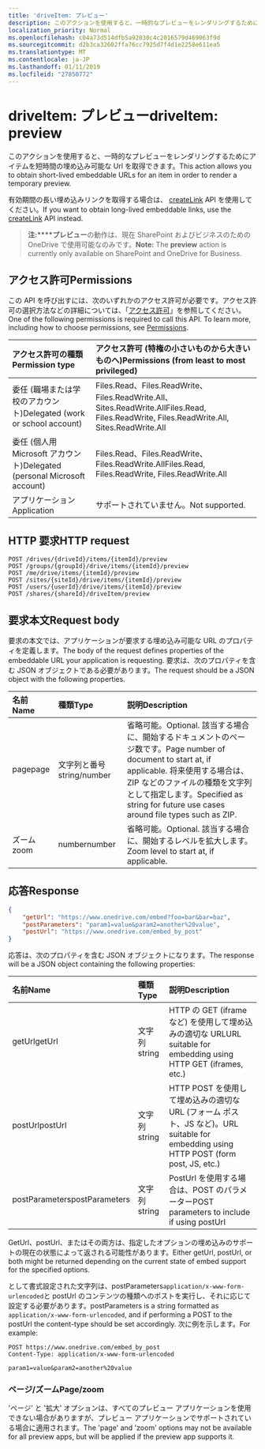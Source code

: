 ```yaml
---
title: 'driveItem: プレビュー'
description: このアクションを使用すると、一時的なプレビューをレンダリングするためにアイテムを短時間の埋め込み可能な Url を取得できます。
localization_priority: Normal
ms.openlocfilehash: c04a73d514dfb5a92030c4c2016579d469063f9d
ms.sourcegitcommit: d2b3ca32602ffa76cc7925d7f4d1e2258e611ea5
ms.translationtype: MT
ms.contentlocale: ja-JP
ms.lasthandoff: 01/11/2019
ms.locfileid: "27850772"
---
```

# <a name="driveitem-preview"></a><span data-ttu-id="29e1b-103">driveItem: プレビュー</span><span class="sxs-lookup"><span data-stu-id="29e1b-103">driveItem: preview</span></span>

<span data-ttu-id="29e1b-104">このアクションを使用すると、一時的なプレビューをレンダリングするためにアイテムを短時間の埋め込み可能な Url を取得できます。</span><span class="sxs-lookup"><span data-stu-id="29e1b-104">This action allows you to obtain short-lived embeddable URLs for an item in order to render a temporary preview.</span></span>

<span data-ttu-id="29e1b-105">有効期間の長い埋め込みリンクを取得する場合は、 [createLink][] API を使用してください。</span><span class="sxs-lookup"><span data-stu-id="29e1b-105">If you want to obtain long-lived embeddable links, use the [createLink][] API instead.</span></span>

> <span data-ttu-id="29e1b-106">**注:\*\*\*\*プレビュー**の動作は、現在 SharePoint およびビジネスのための OneDrive で使用可能なのみです。</span><span class="sxs-lookup"><span data-stu-id="29e1b-106">**Note:** The **preview** action is currently only available on SharePoint and OneDrive for Business.</span></span>

[createLink]: driveitem-createlink.md

## <a name="permissions"></a><span data-ttu-id="29e1b-108">アクセス許可</span><span class="sxs-lookup"><span data-stu-id="29e1b-108">Permissions</span></span>

<span data-ttu-id="29e1b-p101">この API を呼び出すには、次のいずれかのアクセス許可が必要です。アクセス許可の選択方法などの詳細については、「[アクセス許可](/graph/permissions-reference)」を参照してください。</span><span class="sxs-lookup"><span data-stu-id="29e1b-p101">One of the following permissions is required to call this API. To learn more, including how to choose permissions, see [Permissions](/graph/permissions-reference).</span></span>

| <span data-ttu-id="29e1b-111">アクセス許可の種類</span><span class="sxs-lookup"><span data-stu-id="29e1b-111">Permission type</span></span>                        | <span data-ttu-id="29e1b-112">アクセス許可 (特権の小さいものから大きいものへ)</span><span class="sxs-lookup"><span data-stu-id="29e1b-112">Permissions (from least to most privileged)</span></span>
|:---------------------------------------|:-------------------------------------------
| <span data-ttu-id="29e1b-113">委任 (職場または学校のアカウント)</span><span class="sxs-lookup"><span data-stu-id="29e1b-113">Delegated (work or school account)</span></span>     | <span data-ttu-id="29e1b-114">Files.Read、Files.ReadWrite、Files.ReadWrite.All、Sites.ReadWrite.All</span><span class="sxs-lookup"><span data-stu-id="29e1b-114">Files.Read, Files.ReadWrite, Files.ReadWrite.All, Sites.ReadWrite.All</span></span>
| <span data-ttu-id="29e1b-115">委任 (個人用 Microsoft アカウント)</span><span class="sxs-lookup"><span data-stu-id="29e1b-115">Delegated (personal Microsoft account)</span></span> | <span data-ttu-id="29e1b-116">Files.Read、Files.ReadWrite、Files.ReadWrite.All</span><span class="sxs-lookup"><span data-stu-id="29e1b-116">Files.Read, Files.ReadWrite, Files.ReadWrite.All</span></span>
| <span data-ttu-id="29e1b-117">アプリケーション</span><span class="sxs-lookup"><span data-stu-id="29e1b-117">Application</span></span>                            | <span data-ttu-id="29e1b-118">サポートされていません。</span><span class="sxs-lookup"><span data-stu-id="29e1b-118">Not supported.</span></span>

## <a name="http-request"></a><span data-ttu-id="29e1b-119">HTTP 要求</span><span class="sxs-lookup"><span data-stu-id="29e1b-119">HTTP request</span></span>

<!-- { "blockType": "ignored" } -->

```http
POST /drives/{driveId}/items/{itemId}/preview
POST /groups/{groupId}/drive/items/{itemId}/preview
POST /me/drive/items/{itemId}/preview
POST /sites/{siteId}/drive/items/{itemId}/preview
POST /users/{userId}/drive/items/{itemId}/preview
POST /shares/{shareId}/driveItem/preview
```

## <a name="request-body"></a><span data-ttu-id="29e1b-120">要求本文</span><span class="sxs-lookup"><span data-stu-id="29e1b-120">Request body</span></span>

<span data-ttu-id="29e1b-121">要求の本文では、アプリケーションが要求する埋め込み可能な URL のプロパティを定義します。</span><span class="sxs-lookup"><span data-stu-id="29e1b-121">The body of the request defines properties of the embeddable URL your application is requesting.</span></span>
<span data-ttu-id="29e1b-122">要求は、次のプロパティを含む JSON オブジェクトである必要があります。</span><span class="sxs-lookup"><span data-stu-id="29e1b-122">The request should be a JSON object with the following properties.</span></span>

|   <span data-ttu-id="29e1b-123">名前</span><span class="sxs-lookup"><span data-stu-id="29e1b-123">Name</span></span>      |  <span data-ttu-id="29e1b-124">種類</span><span class="sxs-lookup"><span data-stu-id="29e1b-124">Type</span></span>         | <span data-ttu-id="29e1b-125">説明</span><span class="sxs-lookup"><span data-stu-id="29e1b-125">Description</span></span>
|:------------|:--------------|:-----------------------------------------------
| <span data-ttu-id="29e1b-126">page</span><span class="sxs-lookup"><span data-stu-id="29e1b-126">page</span></span>        | <span data-ttu-id="29e1b-127">文字列と番号</span><span class="sxs-lookup"><span data-stu-id="29e1b-127">string/number</span></span> | <span data-ttu-id="29e1b-128">省略可能。</span><span class="sxs-lookup"><span data-stu-id="29e1b-128">Optional.</span></span> <span data-ttu-id="29e1b-129">該当する場合に、開始するドキュメントのページ数です。</span><span class="sxs-lookup"><span data-stu-id="29e1b-129">Page number of document to start at, if applicable.</span></span> <span data-ttu-id="29e1b-130">将来使用する場合は、ZIP などのファイルの種類を文字列として指定します。</span><span class="sxs-lookup"><span data-stu-id="29e1b-130">Specified as string for future use cases around file types such as ZIP.</span></span>
| <span data-ttu-id="29e1b-131">ズーム</span><span class="sxs-lookup"><span data-stu-id="29e1b-131">zoom</span></span>        | <span data-ttu-id="29e1b-132">number</span><span class="sxs-lookup"><span data-stu-id="29e1b-132">number</span></span>        | <span data-ttu-id="29e1b-133">省略可能。</span><span class="sxs-lookup"><span data-stu-id="29e1b-133">Optional.</span></span> <span data-ttu-id="29e1b-134">該当する場合に、開始するレベルを拡大します。</span><span class="sxs-lookup"><span data-stu-id="29e1b-134">Zoom level to start at, if applicable.</span></span>

## <a name="response"></a><span data-ttu-id="29e1b-135">応答</span><span class="sxs-lookup"><span data-stu-id="29e1b-135">Response</span></span>

```json
{
    "getUrl": "https://www.onedrive.com/embed?foo=bar&bar=baz",
    "postParameters": "param1=value&param2=another%20value",
    "postUrl": "https://www.onedrive.com/embed_by_post"
}
```

<span data-ttu-id="29e1b-136">応答は、次のプロパティを含む JSON オブジェクトになります。</span><span class="sxs-lookup"><span data-stu-id="29e1b-136">The response will be a JSON object containing the following properties:</span></span>

| <span data-ttu-id="29e1b-137">名前</span><span class="sxs-lookup"><span data-stu-id="29e1b-137">Name</span></span>           | <span data-ttu-id="29e1b-138">種類</span><span class="sxs-lookup"><span data-stu-id="29e1b-138">Type</span></span>   | <span data-ttu-id="29e1b-139">説明</span><span class="sxs-lookup"><span data-stu-id="29e1b-139">Description</span></span>
|:---------------|:-------|:---------------------------------------------------
| <span data-ttu-id="29e1b-140">getUrl</span><span class="sxs-lookup"><span data-stu-id="29e1b-140">getUrl</span></span>         | <span data-ttu-id="29e1b-141">文字列</span><span class="sxs-lookup"><span data-stu-id="29e1b-141">string</span></span> | <span data-ttu-id="29e1b-142">HTTP の GET (iframe など) を使用して埋め込みの適切な URL</span><span class="sxs-lookup"><span data-stu-id="29e1b-142">URL suitable for embedding using HTTP GET (iframes, etc.)</span></span>
| <span data-ttu-id="29e1b-143">postUrl</span><span class="sxs-lookup"><span data-stu-id="29e1b-143">postUrl</span></span>        | <span data-ttu-id="29e1b-144">文字列</span><span class="sxs-lookup"><span data-stu-id="29e1b-144">string</span></span> | <span data-ttu-id="29e1b-145">HTTP POST を使用して埋め込みの適切な URL (フォーム ポスト、JS など)。</span><span class="sxs-lookup"><span data-stu-id="29e1b-145">URL suitable for embedding using HTTP POST (form post, JS, etc.)</span></span>
| <span data-ttu-id="29e1b-146">postParameters</span><span class="sxs-lookup"><span data-stu-id="29e1b-146">postParameters</span></span> | <span data-ttu-id="29e1b-147">文字列</span><span class="sxs-lookup"><span data-stu-id="29e1b-147">string</span></span> | <span data-ttu-id="29e1b-148">PostUrl を使用する場合は、POST のパラメーター</span><span class="sxs-lookup"><span data-stu-id="29e1b-148">POST parameters to include if using postUrl</span></span>

<span data-ttu-id="29e1b-149">GetUrl、postUrl、またはその両方は、指定したオプションの埋め込みのサポートの現在の状態によって返される可能性があります。</span><span class="sxs-lookup"><span data-stu-id="29e1b-149">Either getUrl, postUrl, or both might be returned depending on the current state of embed support for the specified options.</span></span>

<span data-ttu-id="29e1b-150">として書式設定された文字列は、postParameters`application/x-www-form-urlencoded`と postUrl のコンテンツの種類へのポストを実行し、それに応じて設定する必要があります。</span><span class="sxs-lookup"><span data-stu-id="29e1b-150">postParameters is a string formatted as `application/x-www-form-urlencoded`, and if performing a POST to the postUrl the content-type should be set accordingly.</span></span> <span data-ttu-id="29e1b-151">次に例を示します。</span><span class="sxs-lookup"><span data-stu-id="29e1b-151">For example:</span></span>
```
POST https://www.onedrive.com/embed_by_post
Content-Type: application/x-www-form-urlencoded

param1=value&param2=another%20value
```

### <a name="pagezoom"></a><span data-ttu-id="29e1b-152">ページ/ズーム</span><span class="sxs-lookup"><span data-stu-id="29e1b-152">Page/zoom</span></span>

<span data-ttu-id="29e1b-153">'ページ' と '拡大' オプションは、すべてのプレビュー アプリケーションを使用できない場合がありますが、プレビュー アプリケーションでサポートされている場合に適用されます。</span><span class="sxs-lookup"><span data-stu-id="29e1b-153">The 'page' and 'zoom' options may not be available for all preview apps, but will be applied if the preview app supports it.</span></span>
